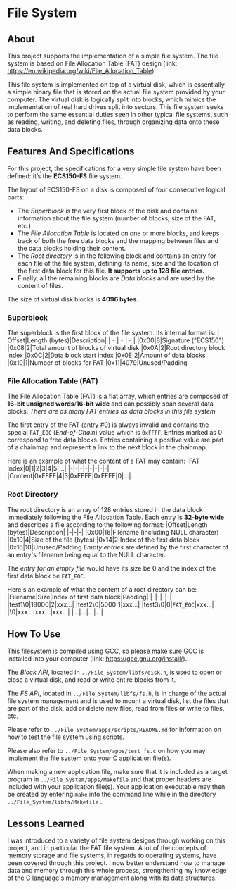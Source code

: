 # File System
## About 
This project supports the implementation of a simple file system. The file system is based on File Allocation Table (FAT) design (link: https://en.wikipedia.org/wiki/File_Allocation_Table). 

This file system is implemented on top of a virtual disk, which is essentially a simple binary file that is stored on the actual file system provided by your computer. The virtual disk is logically split into blocks, which mimics the implementation of real hard drives split into sectors. This file system seeks to perform the same essential duties seen in other typical file systems, such as reading, writing, and deleting files, through organizing data onto these data blocks.

## Features And Specifications
For this project, the specifications for a very simple file system have been defined: it’s the  **ECS150-FS**  file system.

The layout of ECS150-FS on a disk is composed of four consecutive logical parts:

-   The  _Superblock_  is the very first block of the disk and contains information about the file system (number of blocks, size of the FAT, etc.)
-   The  _File Allocation Table_  is located on one or more blocks, and keeps track of both the free data blocks and the mapping between files and the data blocks holding their content.
-   The  _Root directory_  is in the following block and contains an entry for each file of the file system, defining its name, size and the location of the first data block for this file. **It supports up to 128 file entries.**
-   Finally, all the remaining blocks are  _Data blocks_  and are used by the content of files.

The size of virtual disk blocks is  **4096 bytes**.

### Superblock
The superblock is the first block of the file system. Its internal format is:
| Offset|Length (bytes)|Description|
| - | - | - |
|0x00|8|Signature ("ECS150")
|0x08|2|Total amount of blocks of virtual disk
|0x0A|2|Root directory block index
|0x0C|2|Data block start index
|0x0E|2|Amount of data blocks
|0x10|1|Number of blocks for FAT
|0x11|4079|Unused/Padding
### File Allocation Table (FAT)
The File Allocation Table (FAT) is a flat array, which entries are composed of **16-bit unsigned words**/**16-bit wide** and can possibly span several data blocks. *There are as many FAT entries as data blocks in this file system.*

The first entry of the FAT (entry #0) is always invalid and contains the special `FAT_EOC` (_End-of-Chain_) value which is `0xFFFF`. Entries marked as 0 correspond to free data blocks. Entries containing a positive value are part of a chainmap and represent a link to the next block in the chainmap.

Here is an example of what the content of a FAT may contain:
|FAT Index|0|1|2|3|4|5|...|
|-|-|-|-|-|-|-|-|
|Content|0xFFFF|4|3|0xFFFF|0xFFFF|0|...|
### Root Directory
The root directory is an array of 128 entries stored in the data block immediately following the File Allocation Table. Each entry is **32-byte wide** and describes a file according to the following format:
|Offset|Length (bytes)|Description|
|-|-|-|
|0x00|16|Filename (including NULL character)
|0x10|4|Size of the file (bytes)
|0x14|2|Index of the first data block
|0x16|10|Unused/Padding
*Empty entries* are defined by the first character of an entry's filename being equal to the NULL character.

The *entry for an empty file* would have its size be 0 and the index of the first data block be `FAT_EOC`.

Here's an example of what the content of a root directory can be:
|Filename|Size|Index of first data block|Padding|
|-|-|-|-|
|test1\0|18000|2|xxx...|
|test2\0|5000|1|xxx...|
|test3\0|0|`FAT_EOC`|xxx...|
|\0|xxx...|xxx...|xxx...|
|...|...|...|...|
## How To Use
This filesystem is compiled using GCC, so please make sure GCC is installed into your computer (link: https://gcc.gnu.org/install/).


The *Block API*, located in `../File_System/libfs/disk.h`, is used to open or close a virtual disk, and read or write entire blocks from it. 

The *FS API*, located in `../File_System/libfs/fs.h`, is in charge of the actual file system management and is used to mount a virtual disk, list the files that are part of the disk, add or delete new files, read from files or write to files, etc.

Please refer to `../File_System/apps/scripts/README.md` for information on how to test the file system using scripts.

Please also refer to `../File_System/apps/test_fs.c` on how you may implement the file system onto your C application file(s).

When making a new application file, make sure that it is included as a target program in `../File_System/apps/Makefile` and that proper headers are included with your application file(s). Your application executable may then be created by entering `make` into the command line while in the directory `../File_System/libfs/Makefile` .

## Lessons Learned
I was introduced to a variety of file system designs through working on this project, and in particular the FAT file system. A lot of the concepts of memory storage and file systems, in regards to operating systems, have been covered through this project. I now better understand how to manage data and memory through this whole process, strengthening my knowledge of the C language's memory management along with its data structures. 
